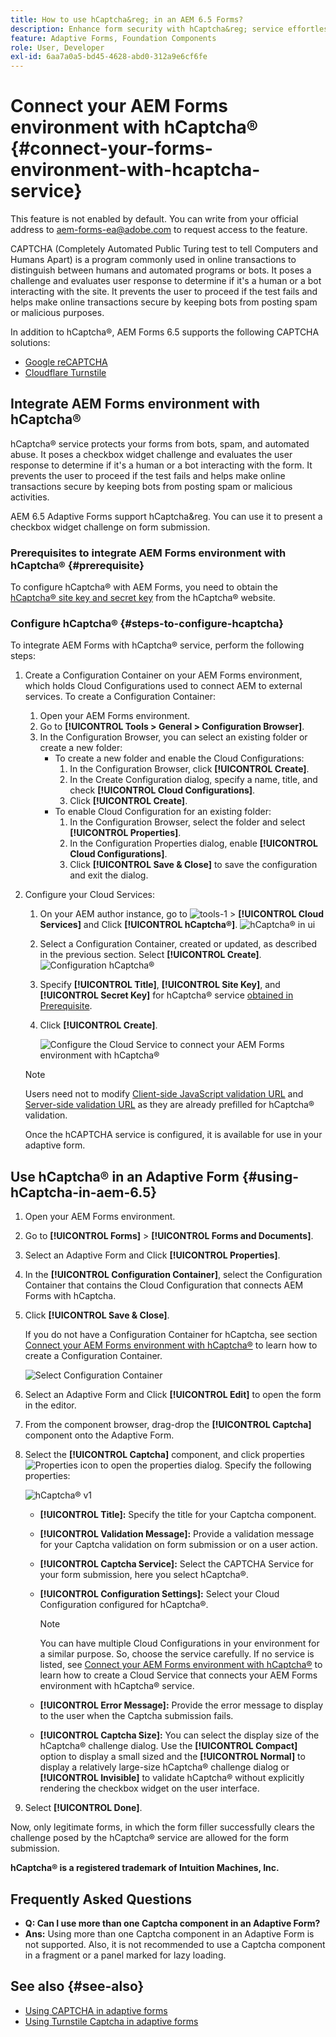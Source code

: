```yaml
---
title: How to use hCaptcha&reg; in an AEM 6.5 Forms?
description: Enhance form security with hCaptcha&reg; service effortlessly. Step-by-step guide inside!
feature: Adaptive Forms, Foundation Components
role: User, Developer
exl-id: 6aa7a0a5-bd45-4628-abd0-312a9e6cf6fe
---
```

# Connect your AEM Forms environment with hCaptcha&reg; {#connect-your-forms-environment-with-hcaptcha-service}

<!--
<span class="preview">This feature is based on Feature Toggle id `FT_FORMS-12407`. To enable the feature, follow the steps given in the [Enable Feature Toggle](/help/forms/using/enable-feature-toggle.md) article. </span>
-->

<span class="preview">This feature is not enabled by default. You can write from your official address to aem-forms-ea@adobe.com to request access to the feature.</span>

CAPTCHA (Completely Automated Public Turing test to tell Computers and Humans Apart) is a program commonly used in online transactions to distinguish between humans and automated programs or bots. It poses a challenge and evaluates user response to determine if it's a human or a bot interacting with the site. It prevents the user to proceed if the test fails and helps make online transactions secure by keeping bots from posting spam or malicious purposes.

In addition to hCaptcha&reg;, AEM Forms 6.5 supports the following CAPTCHA solutions:

* [Google reCAPTCHA](/help/forms/using/captcha-adaptive-forms.md)
* [Cloudflare Turnstile](/help/forms/using/integrate-adaptive-forms-turnstile.md)

## Integrate AEM Forms environment with hCaptcha&reg;

hCaptcha&reg; service protects your forms from bots, spam, and automated abuse. It poses a checkbox widget challenge and evaluates the user response to determine if it's a human or a bot interacting with the form. It prevents the user to proceed if the test fails and helps make online transactions secure by keeping bots from posting spam or malicious activities.

AEM 6.5 Adaptive Forms support hCaptcha&reg. You can use it to present a checkbox widget challenge on form submission.

<!-- ![hCaptcha&reg;](assets/hCaptcha&reg;-challenge.png)-->


### Prerequisites to integrate AEM Forms environment with hCaptcha&reg; {#prerequisite}

To configure hCaptcha&reg; with AEM Forms, you need to obtain the [hCaptcha&reg; site key and secret key](https://docs.hcaptcha.com/switch/#get-your-hcaptcha-sitekey-and-secret-key) from the hCaptcha&reg; website.

### Configure hCaptcha&reg; {#steps-to-configure-hcaptcha}

To integrate AEM Forms with hCaptcha&reg; service, perform the following steps:

1. Create a Configuration Container on your AEM Forms environment, which holds Cloud Configurations used to connect AEM to external services. To create a Configuration Container:
    1. Open your AEM Forms environment. 
    1. Go to **[!UICONTROL Tools > General > Configuration Browser]**.  
    1. In the Configuration Browser, you can select an existing folder or create a new folder:
        * To create a new folder and enable the Cloud Configurations: 
            1. In the Configuration Browser, click **[!UICONTROL Create]**. 
            1. In the Create Configuration dialog, specify a name, title, and check **[!UICONTROL Cloud Configurations]**.
            1. Click **[!UICONTROL Create]**.
        * To enable Cloud Configuration for an existing folder:
            1. In the Configuration Browser, select the folder and select **[!UICONTROL Properties]**.
            1. In the Configuration Properties dialog, enable **[!UICONTROL Cloud Configurations]**.
            1. Click **[!UICONTROL Save & Close]** to save the configuration and exit the dialog.

1. Configure your Cloud Services: 
    1. On your AEM author instance, go to ![tools-1](assets/tools-1.png) &gt; **[!UICONTROL Cloud Services]** and Click **[!UICONTROL hCaptcha&reg;]**.
        ![hCaptcha&reg; in ui](assets/hcaptcha-in-ui.png)
    1. Select a Configuration Container, created or updated, as described in the previous section. Select **[!UICONTROL Create]**.
        ![Configuration hCaptcha&reg;](assets/config-hcaptcha.png)
    1. Specify **[!UICONTROL Title]**, <!--**[!UICONTROL Name]**--> **[!UICONTROL Site Key]**, and **[!UICONTROL Secret Key]** for hCaptcha&reg; service [obtained in Prerequisite](#prerequisite). 
    1. Click **[!UICONTROL Create]**.

        ![Configure the Cloud Service to connect your AEM Forms environment with hCaptcha&reg;](assets/create-hcaptcha-config.png)

    >[!NOTE]
    > Users need not to modify [Client-side JavaScript validation URL](https://docs.hcaptcha.com/#add-the-hcaptcha-widget-to-your-webpage) and [Server-side validation URL](https://docs.hcaptcha.com/#verify-the-user-response-server-side) as they are already prefilled for hCaptcha&reg; validation.

   Once the hCAPTCHA service is configured, it is available for use in your adaptive form.

## Use hCaptcha&reg; in an Adaptive Form {#using-hCaptcha-in-aem-6.5}

1. Open your AEM Forms environment.
1. Go to **[!UICONTROL Forms]** > **[!UICONTROL Forms and Documents]**.
1. Select an Adaptive Form and Click **[!UICONTROL Properties]**. 
1. In the **[!UICONTROL Configuration Container]**, select the Configuration Container that contains the Cloud Configuration that connects AEM Forms with hCaptcha.
1. Click **[!UICONTROL Save & Close]**.

    If you do not have a Configuration Container for hCaptcha, see section [Connect your AEM Forms environment with hCaptcha&reg;](#configure-hcaptcha-steps-to-configure-hcaptcha) to learn how to create a Configuration Container.

    ![Select Configuration Container](/help/forms/using/assets/captcha-properties.png)

1. Select an Adaptive Form and Click **[!UICONTROL Edit]** to open the form in the editor.
1. From the component browser, drag-drop the **[!UICONTROL Captcha]** component onto the Adaptive Form.
1. Select the **[!UICONTROL Captcha]** component, and click properties ![Properties icon](assets/configure-icon.svg) to open the properties dialog. Specify the following properties:

    ![hCaptcha&reg; v1](assets/config-hcaptcha-v1-img.png)

    * **[!UICONTROL Title]:** Specify the title for your Captcha component.
    * **[!UICONTROL Validation Message]:** Provide a validation message for your Captcha validation on form submission or on a user action.
    * **[!UICONTROL Captcha Service]:** Select the CAPTCHA Service for your form submission, here you select hCaptcha&reg;.
    * **[!UICONTROL Configuration Settings]:** Select your Cloud Configuration configured for hCaptcha&reg;.
        >[!NOTE]
        >You can have multiple Cloud Configurations in your environment for a similar purpose. So, choose the service carefully. If no service is listed, see [Connect your AEM Forms environment with hCaptcha&reg;](#connect-your-forms-environment-with-hcaptcha-service) to learn how to create a Cloud Service that connects your AEM Forms environment with hCaptcha&reg; service.

    * **[!UICONTROL Error Message]:** Provide the error message to display to the user when the Captcha submission fails.
    * **[!UICONTROL Captcha Size]:** You can select the display size of the hCaptcha&reg; challenge dialog. Use the **[!UICONTROL Compact]** option to display a small sized and the **[!UICONTROL Normal]** to display a relatively large-size hCaptcha&reg; challenge dialog or **[!UICONTROL Invisible]** to validate hCaptcha&reg; without explicitly rendering the checkbox widget on the user interface.

1. Select **[!UICONTROL Done]**.


Now, only legitimate forms, in which the form filler successfully clears the challenge posed by the hCaptcha&reg; service are allowed for the form submission.

**hCaptcha&reg; is a registered trademark of Intuition Machines, Inc.**


## Frequently Asked Questions

* **Q: Can I use more than one Captcha component in an Adaptive Form?**
* **Ans:** Using more than one Captcha component in an Adaptive Form is not supported. Also, it is not recommended to use a Captcha component in a fragment or a panel marked for lazy loading.

## See also {#see-also}

* [Using CAPTCHA in adaptive forms](/help/forms/using/captcha-adaptive-forms.md)
* [Using Turnstile Captcha in adaptive forms](/help/forms/using/integrate-adaptive-forms-turnstile.md)
